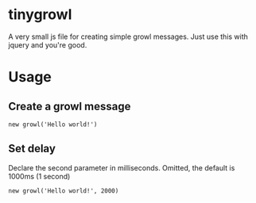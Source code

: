 tinygrowl
=========

A very small js file for creating simple growl messages.
Just use this with jquery and you're good.

Usage
=====

Create a growl message
----------------------

``new growl('Hello world!')``

Set delay
---------

Declare the second parameter in milliseconds. Omitted, the default is 1000ms (1 second)

``new growl('Hello world!', 2000)``
